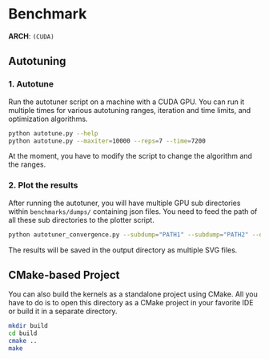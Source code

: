 # Benchmark

**ARCH**: `(CUDA)`

## Autotuning
### 1. Autotune
Run the autotuner script on a machine with a CUDA GPU. You can run it multiple times for various autotuning ranges, iteration and time limits, and optimization algorithms.
```bash
python autotune.py --help
python autotune.py --maxiter=10000 --reps=7 --time=7200
```
At the moment, you have to modify the script to change the algorithm and the ranges.

### 2. Plot the results
After running the autotuner, you will have multiple GPU sub directories within `benchmarks/dumps/` containing json files.
You need to feed the path of all these sub directories to the plotter script.
```bash
python autotuner_convergence.py --subdump="PATH1" --subdump="PATH2" --output="/tmp"
```
The results will be saved in the output directory as multiple SVG files.

## CMake-based Project
You can also build the kernels as a standalone project using CMake.
All you have to do is to open this directory as a CMake project in your favorite IDE or build it in a separate directory.
```bash
mkdir build
cd build
cmake ..
make
```
